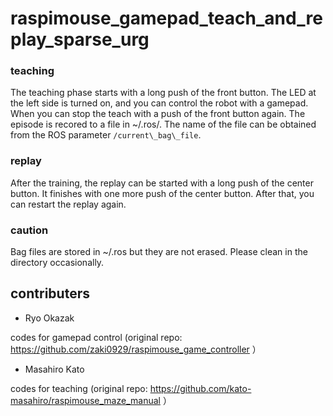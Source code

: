 # raspimouse_gamepad_teach_and_replay_sparse_urg

### teaching

The teaching phase starts with a long push of the front button.
The LED at the left side is turned on, and you can control the
robot with a gamepad. When you can stop the teach 
with a push of the front button again. The episode is recored
to a file in ~/.ros/. The name of the file can be
obtained from the ROS parameter `/current\_bag\_file`.

### replay

After the training, the replay can be started with a long push
of the center button. It finishes with one more push of the
center button. After that, you can restart the replay again.

### caution

Bag files are stored in ~/.ros but they are not erased. Please
clean in the directory occasionally. 

## contributers

* Ryo Okazak

codes for gamepad control (original repo: https://github.com/zaki0929/raspimouse_game_controller ）

* Masahiro Kato

codes for teaching (original repo: https://github.com/kato-masahiro/raspimouse_maze_manual ）

